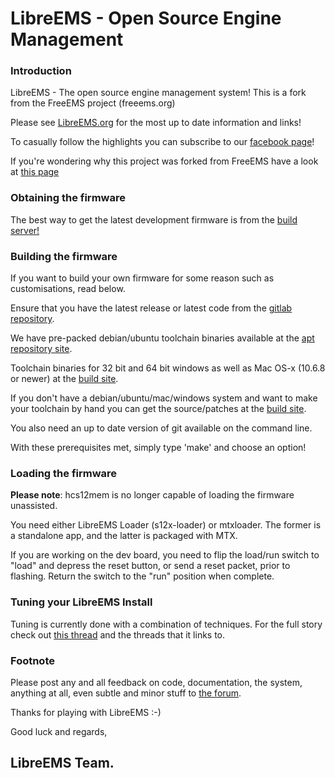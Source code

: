 # LibreEMS - Open Source Engine Management

### Introduction

LibreEMS - The open source engine management system! This is a fork from the 
FreeEMS project (freeems.org)

Please see [LibreEMS.org](http://LibreEMS.org) for the most up to date information and links!

To casually follow the highlights you can subscribe to our [facebook page](http://www.facebook.com/OfficialLibreEMS)!

If you're wondering why this project was forked from FreeEMS have a look at [this page](http://blogs.libreems.org/why-did-we-fork-from-freeems/)

### Obtaining the firmware

The best way to get the latest development firmware is from the [build server!](http://builds.libreems.org/Firmware)

### Building the firmware

If you want to build your own firmware for some reason such as customisations, read below.

Ensure that you have the latest release or latest code from the [gitlab repository](https://gitlab.com/libreems-suite/libreems-firmware.git).

We have pre-packed debian/ubuntu toolchain binaries available at the [apt repository site](https://apt.libreems.org).

Toolchain binaries for 32 bit and 64 bit windows as well as Mac OS-x (10.6.8 or newer) at the [build site](https://builds.libreems.org/ToolChains).

If you don't have a debian/ubuntu/mac/windows system and want to make your toolchain by hand you can get the source/patches at the [build site](https://builds.libreems.org/ToolChains/Source).

You also need an up to date version of git available on the command line.

With these prerequisites met, simply type 'make' and choose an option!

### Loading the firmware

**Please note**: hcs12mem is no longer capable of loading the firmware unassisted.

You need either LibreEMS Loader (s12x-loader) or mtxloader. The former is a standalone app, and the latter is packaged with MTX.


If you are working on the dev board, you need to flip the load/run switch
to "load" and depress the reset button, or send a reset packet, prior to
flashing.  Return the switch to the "run" position when complete.

### Tuning your LibreEMS Install

Tuning is currently done with a combination of techniques. For the full story
check out [this thread](https://forums.libreems.org/forumdisplay.php?fid=8)
and the threads that it links to.

### Footnote

Please post any and all feedback on code, documentation, the system, anything
at all, even subtle and minor stuff to [the forum](https://forums.libreems.org).

Thanks for playing with LibreEMS :-)

Good luck and regards,

## LibreEMS Team.

